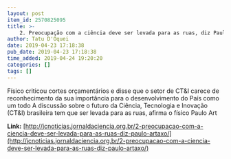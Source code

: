 ```yaml
---
layout: post
item_id: 2570825095
title: >-
    2. Preocupação com a ciência deve ser levada para as ruas, diz Paulo Artaxo
author: Tatu D'Oquei
date: 2019-04-23 17:18:38
pub_date: 2019-04-23 17:18:38
time_added: 2019-04-24 19:20:20
categories: []
tags: []
---
```


Físico criticou cortes orçamentários e disse que o setor de CT&I carece de reconhecimento da sua importância para o desenvolvimento do País como um todo A discussão sobre o futuro da Ciência, Tecnologia e Inovação (CT&I) brasileira tem que ser levada para as ruas, afirma o físico Paulo Art

**Link:** [http://jcnoticias.jornaldaciencia.org.br/2-preocupacao-com-a-ciencia-deve-ser-levada-para-as-ruas-diz-paulo-artaxo/](http://jcnoticias.jornaldaciencia.org.br/2-preocupacao-com-a-ciencia-deve-ser-levada-para-as-ruas-diz-paulo-artaxo/)

